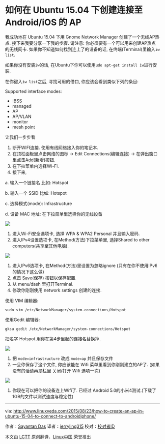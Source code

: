 如何在 Ubuntu 15.04 下创建连接至 Android/iOS 的 AP
================================================================================
我成功地在 Ubuntu 15.04 下用 Gnome Network Manager 创建了一个无线AP热点. 接下来我要分享一下我的步骤. 请注意: 你必须要有一个可以用来创建AP热点的无线网卡. 如果你不知道如何找到连上了的设备的话, 在终端(Terminal)里输入`iw list`.

如果你没有安装`iw`的话, 在Ubuntu下你可以使用`udo apt-get install iw`进行安装.

在你键入`iw list`之后, 寻找可用的借口, 你应该会看到类似下列的条目:

Supported interface modes:

* IBSS
* managed
* AP
* AP/VLAN
* monitor
* mesh point

让我们一步步看

1. 断开WIFI连接. 使用有线网络接入你的笔记本.
1. 在顶栏面板里点击网络的图标 -> Edit Connections(编辑连接) -> 在弹出窗口里点击Add(新增)按钮.
1. 在下拉菜单内选择Wi-Fi.
1. 接下来,

a. 输入一个链接名 比如: Hotspot

b. 输入一个 SSID 比如: Hotspot

c. 选择模式(mode): Infrastructure

d. 设备 MAC 地址: 在下拉菜单里选择你的无线设备

![](http://i2.wp.com/www.linuxveda.com/wp-content/uploads/2015/08/ubuntu-ap-gnome1.jpg)

1. 进入Wi-Fi安全选项卡, 选择 WPA & WPA2 Personal 并且输入密码.
1. 进入IPv4设置选项卡, 在Method(方法)下拉菜单里, 选择Shared to other computers(共享至其他电脑).

![](http://i1.wp.com/www.linuxveda.com/wp-content/uploads/2015/08/ubuntu-ap-gnome4.jpg)

1. 进入IPv6选项卡, 在Method(方法)里设置为忽略ignore (只有在你不使用IPv6的情况下这么做)
1. 点击 Save(保存) 按钮以保存配置.
1. 从 menu/dash 里打开Terminal.
1. 修改你刚刚使用 network settings 创建的连接.

使用 VIM 编辑器:

    sudo vim /etc/NetworkManager/system-connections/Hotspot

使用Gedit 编辑器:

    gksu gedit /etc/NetworkManager/system-connections/Hotspot

把名字 Hotspot 用你在第4步里起的连接名替换掉.

![](http://i2.wp.com/www.linuxveda.com/wp-content/uploads/2015/08/ubuntu-ap-gnome2.jpg?resize=640%2C402)

1. 把 `mode=infrastructure` 改成 `mode=ap` 并且保存文件
1. 一旦你保存了这个文件, 你应该能在 Wifi 菜单里看到你刚刚建立的AP了. (如果没有的话请再顶栏里 关闭/打开 Wifi 选项一次)

![](http://i1.wp.com/www.linuxveda.com/wp-content/uploads/2015/08/ubuntu-ap-gnome3.jpg?resize=290%2C375)

1. 你现在可以把你的设备连上Wifi了. 已经过 Android 5.0的小米4测试.(下载了1GB的文件以测试速度与稳定性)

--------------------------------------------------------------------------------

via: http://www.linuxveda.com/2015/08/23/how-to-create-an-ap-in-ubuntu-15-04-to-connect-to-androidiphone/

作者：[Sayantan Das][a]
译者：[jerryling315](https://github.com/jerryling315)
校对：[校对者ID](https://github.com/校对者ID)

本文由 [LCTT](https://github.com/LCTT/TranslateProject) 原创翻译，[Linux中国](https://linux.cn/) 荣誉推出

[a]:http://www.linuxveda.com/author/sayantan_das/
